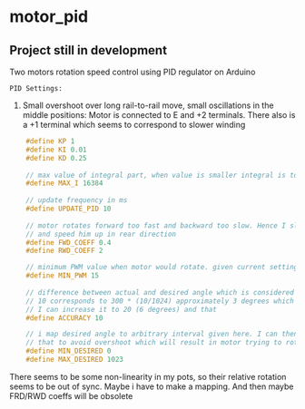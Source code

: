 # motor_pid
## Project still in development
Two motors rotation speed control using PID regulator on Arduino

    PID Settings:

1. Small overshoot over long rail-to-rail move, small oscillations in the middle positions:
    Motor is connected to E and +2 terminals. There also is a +1 terminal which seems to correspond to slower winding    

```c++    
    #define KP 1
    #define KI 0.01 
    #define KD 0.25
    
    // max value of integral part, when value is smaller integral is too weak to pick up differences in real and desired values
    #define MAX_I 16384       
    
    // update frequency in ms
    #define UPDATE_PID 10       
    
    // motor rotates forward too fast and backward too slow. Hence I slow him down on the FWD
    // and speed him up in rear direction
    #define FWD_COEFF 0.4
    #define RWD_COEFF 2  

    // minimum PWM value when motor would rotate. given current settings 
    #define MIN_PWM 15 
    
    // difference between actual and desired angle which is considered to be ok
    // 10 corresponds to 300 * (10/1024) approximately 3 degrees which is ok
    // I can increase it to 20 (6 degrees) and that
    #define ACCURACY 10 

    // i map desired angle to arbitrary interval given here. I can then adjust this interval so 
    // that to avoid overshoot which will result in motor trying to rotate further then it is possible and break steering
    #define MIN_DESIRED 0     
    #define MAX_DESIRED 1023  
```

There seems to be some non-linearity in my pots, so their relative rotation seems to be out of sync. Maybe i have to make a mapping. And then maybe FRD/RWD coeffs will be obsolete

